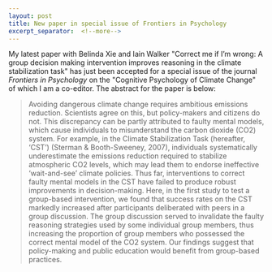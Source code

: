 ```yaml
---
layout: post
title: New paper in special issue of Frontiers in Psychology
excerpt_separator:  <!--more-->
---
```


My latest paper with Belinda Xie and Iain Walker "Correct me if I’m wrong: A group decision making intervention improves reasoning in the climate stabilization task" has just been accepted for a special issue of the journal *Frontiers in Psychology* on the "Cognitive Psychology of Climate Change" of which I am a co-editor. The abstract for the paper is below:

> Avoiding dangerous climate change requires ambitious emissions reduction. Scientists agree on this, but policy-makers and citizens do not. This discrepancy can be partly attributed to faulty mental models, which cause individuals to misunderstand the carbon dioxide (CO2) system. For example, in the Climate Stabilization Task (hereafter, ‘CST’) (Sterman & Booth-Sweeney, 2007), individuals systematically underestimate the emissions reduction required to stabilize atmospheric CO2 levels, which may lead them to endorse ineffective ‘wait-and-see’ climate policies. Thus far, interventions to correct faulty mental models in the CST have failed to produce robust improvements in decision-making. Here, in the first study to test a group-based intervention, we found that success rates on the CST markedly increased after participants deliberated with peers in a group discussion. The group discussion served to invalidate the faulty reasoning strategies used by some individual group members, thus increasing the proportion of group members who possessed the correct mental model of the CO2 system. Our findings suggest that policy-making and public education would benefit from group-based practices.






